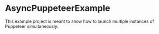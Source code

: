 # AsyncPuppeteerExample
This example project is meant to show how to launch multiple instances of Puppeteer simultaneously.

